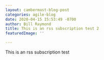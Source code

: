 ```yaml
---
layout: cambermast-blog-post
categories: agile-blog
date: 2020-04-15 15:53:49 -0700
author: Bill Raymond
title: This is an rss subscription test 2
featuredImage: ''

---
```

This is an rss subscription test